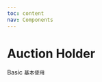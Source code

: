```yaml
---
toc: content
nav: Components
---
```


# Auction Holder

Basic
<code src="./demo/basic.tsx">基本使用</code>
